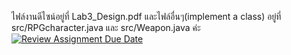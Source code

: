 ไฟล์งานดีไซน์อยู่ที่ Lab3_Design.pdf และไฟล์อื่นๆ(implement a class) อยู่ที่ src/RPGcharacter.java และ src/Weapon.java ค่ะ
[![Review Assignment Due Date](https://classroom.github.com/assets/deadline-readme-button-24ddc0f5d75046c5622901739e7c5dd533143b0c8e959d652212380cedb1ea36.svg)](https://classroom.github.com/a/bIZQaFcG)
